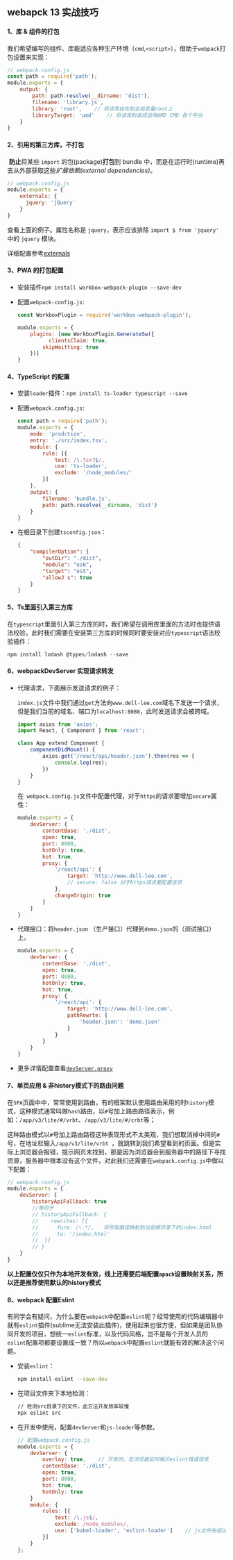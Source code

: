 ## webapck 13 实战技巧

#### 1、库 & 组件的打包

​	我们希望编写的组件、库能适应各种生产环境（`cmd`,`<script>`），借助于`webpack`打包设置来实现：

```js
// webpack.config.js
const path = require('path');
module.exports = {
    output: {
        path: path.resolve(__dirname: 'dist'),
        filename: 'library.js',
        library: 'root',	// 将该库挂在到全局变量root上
        libraryTarget: 'umd'	// 将该库封装成适用AMD CMD 各个平台
    }
}

```

####  2、引用的第三方库，不打包

​	**防止**将某些 `import` 的包(package)**打包**到 bundle 中，而是在运行时(runtime)再去从外部获取这些*扩展依赖(external dependencies)*。

```js
// webpack.config.js
module.exports = {
    externals: {
      jquery: 'jQuery'
    }
}
```

查看上面的例子。属性名称是 `jquery`，表示应该排除 `import $ from 'jquery'` 中的 `jquery` 模块。

详细配置参考[externals][1]

[1]: https://www.webpackjs.com/configuration/externals/	"externals"

#### 3、PWA 的打包配置

+ 安装插件`npm install workbox-webpack-plugin --save-dev`

+ 配置`webpack-config.js`:

  ```js
  const WorkboxPlugin = require('workbox-webpack-plugin');
  
  module.exports = {
      plugins: [new WorkboxPlugin.GenerateSw({
        	clientsClaim: true,
          skipWaitting: true
      })]
  }
  ```

  

#### 4、TypeScript 的配置 

+ 安装`loader`插件：`npm install ts-loader typescript --save`

+ 配置`webpack.config.js`:

  ```js
  const path = require('path');
  module.exports = {
      mode: 'prodction',
      entry: './src/index.tsx',
      module: {
          rule: [{
              test: /\.tsx?$/,
              use: 'ts-loader',
              exclude: '/node_modules/'
          }]
      },
      output: {
          filename: 'bundle.js',
          path: path.resolve(__dirname, 'dist')
      }
  }
  ```

+ 在根目录下创建`tsconfig.json`：

  ```json
  {
      "compilerOption": {
          "outDir": "./dist",
          "module": "es6",
          "target": "es5",
          "allowJ s": true
      }
  }
  ```

#### 5、Ts里面引入第三方库

​	在`typescript`里面引入第三方库的时，我们希望在调用库里面的方法时也提供语法校验，此时我们需要在安装第三方库的时候同时要安装对应`typescript`语法校验插件：

```js
npm install lodash @types/lodash --save
```

#### 6、webpackDevServer 实现请求转发

+ 代理请求，下面展示发送请求的例子：

  `index.js`文件中我们通过`get`方法向`www.dell-lee.com`域名下发送一个请求，但是我们当前的域名、端口为`localhost:8080`，此时发送请求会被跨域。

  ```js
  import axios from 'axios';
  import React, { Component } from 'react';
  
  class App extend Component {
      componentDidMount() {
          axios.get('/react/api/header.json').then(res => {
              console.log(res);
          })
      }
  }
  ```

  在` webpack.config.js`文件中配置代理，对于`https`的请求要增加`secure`属性：

  ```js
  module.exports = {
      devServer: {
          contentBase: './dist',
          open: true,
          port: 8080,
          hotOnly: true,
          hot: true,
          proxy: {
              '/react/api': {
                  target: 'http://www.dell-lee.com',
                  // secure: false 对于https请求要配置该项
              },
              changeOrigin: true	
          }
      }
  }
  ```

+ 代理接口：将`header.json` （生产接口）代理到`demo.json`的（测试接口）上。

  ```js
  module.exports = {
      devServer: {
          contentBase: './dist',
          open: true,
          port: 8080,
          hotOnly: true,
          hot: true,
          proxy: {
              '/react/api': {
                  target: 'http://www.dell-lee.com',
                  pathRewrte: {
                      'header.json': 'demo.json'
                  }
              }
          }
      }
  }
  ```

+ 更多详情配置查看[`devServer.proxy`][2]

  [2]: https://www.webpackjs.com/configuration/dev-server/#devserver-proxy	"devServer.proxy"

#### 7、单页应用 & 非history模式下的路由问题

​	在`SPA`页面中中，常常使用到路由，有的框架默认使用路由采用的时`history`模式，这种模式通常叫做`hash`路由，以`#`号加上路由路径表示，例如：`/app/v3/lite/#/vrbt`、`/app/v3/lite/#/crbt`等；

​	这种路由模式以`#`号加上路由路径这种表现形式不太美观，我们想取消掉中间的`#`号，在地址栏输入`/app/v3/lite/vrbt `，就跳转到我们希望看到的页面。但是实际上浏览器会报错，提示网页未找到，那是因为浏览器会到服务器中的路径下寻找资源，服务器中根本没有这个文件，对此我们还需要在`webpack.config.js`中做以下配置：

```js
// webpack.config.js
module.exports = {
    devServer: {
        historyApiFallback: true	
        //等同于
        // historyApiFallback: {
        //    rewrites: [{
        //    	form: /\.*/,   将所有路径映射到当前根目录下的index.html
        //		to: '/index.html'
        //	}]
    	// }
    }
}
```

**以上配置仅仅只作为本地开发有效，线上还需要后端配置`apach`设置映射关系，所以还是推荐使用默认的history模式**

#### 8、webpack 配置Eslint

​	有同学会有疑问，为什么要在`webpack`中配置`eslint`呢？经常使用的代码编辑器中就有`eslint`插件(sublime无法安装此插件)，使用起来也很方便，但如果是团队协同开发的项目，想统一`eslint`标准，以及代码风格，岂不是每个开发人员的`eslint`配置项都要设置成一致？所以`webpack`中配置`eslint`就能有效的解决这个问题。

+ 安装`eslint`：

  ```bash
  npm install eslint --save-dev
  ```

+ 在项目文件夹下本地检测：

  ```bash
  // 检测src目录下的文件，此方法开发效率较慢
  npx eslint src
  ```

+ 在开发中使用，配置`devServer`和`js-loader`等参数。

  ```js
  // 配置webpack.config.js
  module.exports = {
      devServer: {
          overlay: true,	// 开发时，在浏览器实时展示eslint错误信息
          contentBase: './dist',
          open: true,
          port: 8080,
          hot: true,
          hotOnly: true
      }
      module: {
          rules: [{
              test: /\.js$/,
              exclude: /node_modules/,
              use: ['babel-loader', 'eslint-loader']	// js文件先经过eslint-loader检查，在经过babel转译
          }]
      }
  };
  ```

  

